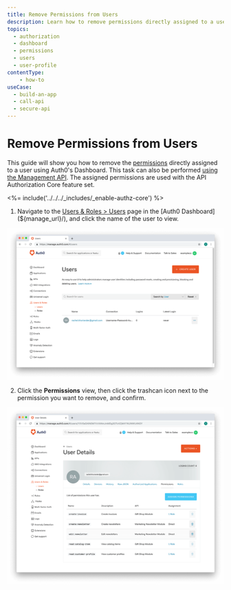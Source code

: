 ```yaml
---
title: Remove Permissions from Users
description: Learn how to remove permissions directly assigned to a user using the Auth0 Management Dashboard. For use with Auth0's API Authorization Core feature set.
topics:
  - authorization
  - dashboard
  - permissions
  - users
  - user-profile
contentType: 
    - how-to
useCase:
  - build-an-app
  - call-api
  - secure-api
---
```

# Remove Permissions from Users

This guide will show you how to remove the [permissions](/authorization/concepts/rbac) directly assigned to a user using Auth0's Dashboard. This task can also be performed [using the Management API](/api/management/guides/users/remove-user-permissions). The assigned permissions are used with the API Authorization Core feature set.

<%= include('../../../_includes/_enable-authz-core') %>

1. Navigate to the [Users & Roles > Users](${manage_url}/#/users) page in the [Auth0 Dashboard](${manage_url}/), and click the name of the user to view.

![Select User](/media/articles/authorization/user-list.png)

2. Click the **Permissions** view, then click the trashcan icon next to the permission you want to remove, and confirm.

![Remove Permissions](/media/articles/authorization/user-prof-permissions.png)
